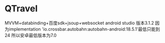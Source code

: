 # QTravel
MVVM+databinding+百度sdk+jsoup+websocket
android studio 版本3.1.2
因为implementation 'io.crossbar.autobahn:autobahn-android:18.5.1'最低只能到24
所以安卓最低版本为7.0
